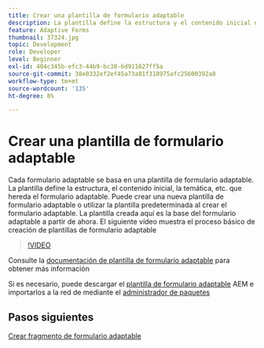 ```yaml
---
title: Crear una plantilla de formulario adaptable
description: La plantilla define la estructura y el contenido inicial del formulario adaptable.
feature: Adaptive Forms
thumbnail: 37324.jpg
topic: Development
role: Developer
level: Beginner
exl-id: 404c345b-efc3-44b9-bc38-6d911627ff5a
source-git-commit: 38e0332ef2ef45a73a81f318975afc25600392a8
workflow-type: tm+mt
source-wordcount: '135'
ht-degree: 8%

---
```


# Crear una plantilla de formulario adaptable

Cada formulario adaptable se basa en una plantilla de formulario adaptable. La plantilla define la estructura, el contenido inicial, la temática, etc. que hereda el formulario adaptable. Puede crear una nueva plantilla de formulario adaptable o utilizar la plantilla predeterminada al crear el formulario adaptable.
La plantilla creada aquí es la base del formulario adaptable a partir de ahora.
El siguiente vídeo muestra el proceso básico de creación de plantillas de formulario adaptable

>[!VIDEO](https://video.tv.adobe.com/v/37324?quality=12&learn=on)

Consulte la [documentación de plantilla de formulario adaptable](https://experienceleague.adobe.com/docs/experience-manager-65/forms/adaptive-forms-advanced-authoring/template-editor.html) para obtener más información

Si es necesario, puede descargar el [plantilla de formulario adaptable](assets/peak-application-template.zip) AEM e importarlos a la red de mediante el [administrador de paquetes](http://localhost:4502/crx/packmgr/index.jsp)

## Pasos siguientes

[Crear fragmento de formulario adaptable](./create-form-fragment.md)

